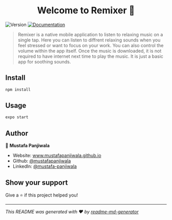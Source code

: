 <h1 align="center">Welcome to Remixer 👋</h1>
<p>
  <img alt="Version" src="https://img.shields.io/badge/version-1.0.0-blue.svg?cacheSeconds=2592000" />
  <a href="https://docs.expo.dev/" target="_blank">
    <img alt="Documentation" src="https://img.shields.io/badge/documentation-yes-brightgreen.svg" />
  </a>
</p>

> Remixer is a native mobile application to listen to relaxing music on a single tap. Here you can listen to diffrent relaxing sounds when you feel stressed or want to focus on your work. You can also control the volume within the app itself. Once the music is downloaded, it is not required to have internet next time to play the music. It is just a basic app for soothing sounds.

## Install

```sh
npm install
```

## Usage

```sh
expo start
```

## Author

👤 **Mustafa Panjiwala**

-   Website: www.mustafapanjiwala.github.io
-   Github: [@mustafapanjiwala](https://github.com/mustafapanjiwala)
-   LinkedIn: [@mustafa-panjiwala](https://linkedin.com/in/mustafa-panjiwala)

## Show your support

Give a ⭐️ if this project helped you!

---

_This README was generated with ❤️ by [readme-md-generator](https://github.com/kefranabg/readme-md-generator)_
